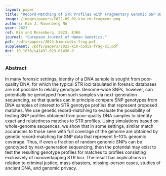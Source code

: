 ```yaml
---
layout: paper
title: "Record-Matching of STR Profiles with Fragmentary Genomic SNP Data"
image: /images/papers/2022-09-02-kim-rm-fragment.png
authors: Kim J, Rosenberg NA
year: 2023
ref: Kim and Rosenberg. 2023. EJHG 
journal: "European Journal of Human Genetics."
pdf: /pdfs/papers/2023-kim-codis-frag.pdf
supplement: /pdfs/papers/2023-kim-codis-frag-si.pdf
doi: 10.1038/s41431-023-01430-9
---
```


### Abstract
In many forensic settings, identity of a DNA sample is sought from poor-quality DNA, for which the typical STR loci tabulated in forensic databases are not possible to reliably genotype. Genome-wide SNPs, however, can potentially be genotyped from such samples via next-generation sequencing, so that queries can in principle compare SNP genotypes from DNA samples of interest to STR genotype profiles that represent proposed matches. We use genetic record-matching to evaluate the possibility of testing SNP profiles obtained from poor-quality DNA samples to identify exact and relatedness matches to STR profiles. Using simulations based on whole-genome sequences, we show that in some settings, similar match accuracies to those seen with full coverage of the genome are obtained by genetic record-matching for SNP data that represent 5–10% genomic coverage. Thus, if even a fraction of random genomic SNPs can be genotyped by next-generation sequencing, then the potential may exist to test the resulting genotype profiles for matches to profiles consisting exclusively of nonoverlapping STR loci. The result has implications in relation to criminal justice, mass disasters, missing-person cases, studies of ancient DNA, and genomic privacy.

